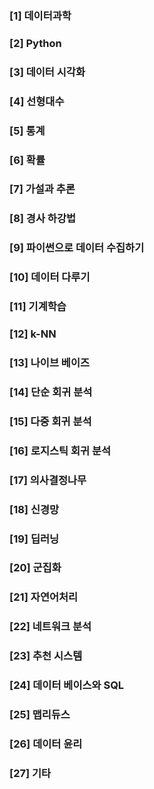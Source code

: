 ### [1] 데이터과학
### [2] Python
### [3] 데이터 시각화
### [4] 선형대수
### [5] 통계
### [6] 확률
### [7] 가설과 추론
### [8] 경사 하강법
### [9] 파이썬으로 데이터 수집하기
### [10] 데이터 다루기
### [11] 기계학습
### [12] k-NN
### [13] 나이브 베이즈
### [14] 단순 회귀 분석
### [15] 다중 회귀 분석
### [16] 로지스틱 회귀 분석
### [17] 의사결정나무
### [18] 신경망
### [19] 딥러닝
### [20] 군집화
### [21] 자연어처리
### [22] 네트워크 분석
### [23] 추천 시스템
### [24] 데이터 베이스와 SQL
### [25] 맵리듀스
### [26] 데이터 윤리
### [27] 기타

